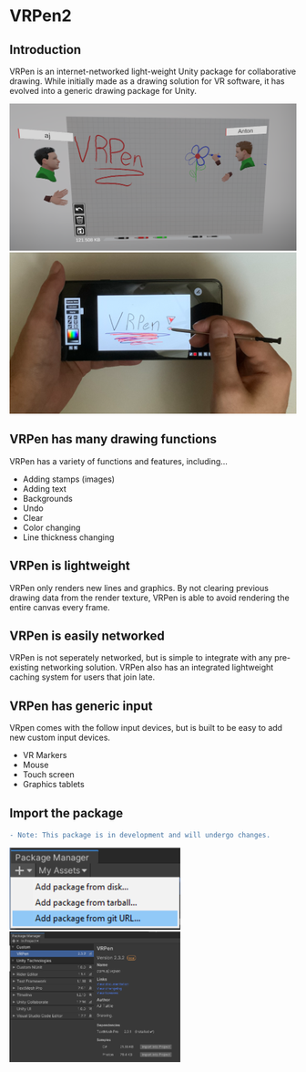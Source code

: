 # VRPen2
## Introduction
VRPen is an internet-networked light-weight Unity package for collaborative drawing. While initially made as a drawing solution for VR software, it has evolved into a generic drawing package for Unity.

<img src="/Runtime/Materials/Readme_images/readme-img0.PNG" width="600" >
<img src="/Runtime/Materials/Readme_images/readme-img1.PNG" width="600" >

## VRPen has many drawing functions
VRPen has a variety of functions and features, including...
- Adding stamps (images)
- Adding text
- Backgrounds
- Undo
- Clear
- Color changing
- Line thickness changing
## VRPen is lightweight
VRPen only renders new lines and graphics. By not clearing previous drawing data from the render texture, VRPen is able to avoid rendering the entire canvas every frame.
## VRPen is easily networked
VRPen is not seperately networked, but is simple to integrate with any pre-existing networking solution. VRPen also has an integrated lightweight caching system for users that join late.
## VRPen has generic input
VRpen comes with the follow input devices, but is built to be easy to add new custom input devices.
- VR Markers
- Mouse
- Touch screen
- Graphics tablets
## Import the package
```diff
- Note: This package is in development and will undergo changes.
```

<img src="/Runtime/Materials/Readme_images/readme-img2.PNG" width="300" >
<img src="/Runtime/Materials/Readme_images/readme-img3.PNG" width="300" >
